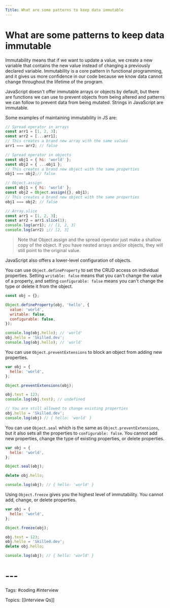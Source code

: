 ```yaml
---
Title: What are some patterns to keep data immutable
---
```


# What are some patterns to keep data immutable

Immutability means that if we want to update a value, we create a new variable that contains the new value instead of changing a previously declared variable. Immutability is a core pattern in functional programming, and it gives us more confidence in our code because we know data cannot change throughout the lifetime of the program.

JavaScript doesn't offer immutable arrays or objects by default, but there are functions we can use to prevent objects from being altered and patterns we can follow to prevent data from being mutated. Strings in JavaScript are immutable.

Some examples of maintaining immutability in JS are:

```javascript
// Spread operator in arrays
const arr1 = [1, 2, 3];
const arr2 = [...arr1];
// This creates a brand new array with the same values
arr1 === arr2; // false

// Spread operator in objects
const obj1 = { hi: 'world' };
const obj2 = { ...obj1 };
// This creates a brand new object with the same properties
obj1 === obj2;// false

// Object.assign
const obj1 = { hi: 'world' };
const obj2 = Object.assign({}, obj1);
// This creates a brand new object with the same properties
obj1 === obj2; // false

// Array.slice
const arr1 = [1, 2, 3];
const arr2 = arr1.slice(1);
console.log(arr1); // [1, 2, 3]
console.log(arr2) ;// [2, 3]
```

> Note that Object.assign and the spread operator just make a shallow copy of the object. If you have nested arrays and/or objects, they will still point to the original value.

JavaScript also offers a lower-level configuration of objects.

You can use `Object.defineProperty` to set the CRUD access on individual properties. Setting `writable: false` means that you can't change the value of a property, and setting `configurable: false` means you can't change the type or delete it from the object.

```javascript
const obj = {};

Object.defineProperty(obj, 'hello', {
  value: 'world',
  writable: false,
  configurable: false,
});

console.log(obj.hello); // 'world'
obj.hello = 'Skilled.dev';
console.log(obj.hello); // 'world'
```

You can use `Object.preventExtensions` to block an object from adding new properties.

```javascript
var obj = {
  hello: 'world',
};

Object.preventExtensions(obj);

obj.test = 123;
console.log(obj.test); // undefined

// You are still allowed to change existing properties
obj.hello = 'Skilled.dev';
console.log(obj) // { hello: 'world' }
```

You can use `Object.seal` which is the same as `Object.preventExtensions`, but it also sets all the properties to `configurable: false`. You cannot add new properties, change the type of existing properties, or delete properties.

```javascript
var obj = {
  hello: 'world',
};

Object.seal(obj);

delete obj.hello;

console.log(obj); // { hello: 'world' }
```

Using `Object.freeze` gives you the highest level of immutability. You cannot add, change, or delete properties.

```javascript
var obj = {
  hello: 'world',
};

Object.freeze(obj);

obj.test = 123;
obj.hello = 'Skilled.dev';
delete obj.hello;

console.log(obj); // { hello: 'world' }
```
# ---

Tags: #coding #interview

Topics: [[Interview Qs]]

